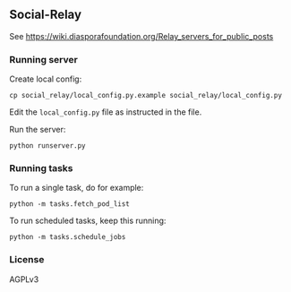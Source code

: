 ## Social-Relay

See https://wiki.diasporafoundation.org/Relay_servers_for_public_posts

### Running server

Create local config:

    cp social_relay/local_config.py.example social_relay/local_config.py
    
Edit the `local_config.py` file as instructed in the file.

Run the server:

    python runserver.py

### Running tasks

To run a single task, do for example:

    python -m tasks.fetch_pod_list
     
To run scheduled tasks, keep this running:
 
    python -m tasks.schedule_jobs

### License

AGPLv3
